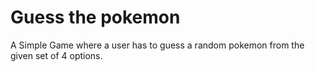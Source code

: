 # Guess the pokemon

A Simple Game where a user has to guess a random pokemon from the given set of 4 options.

